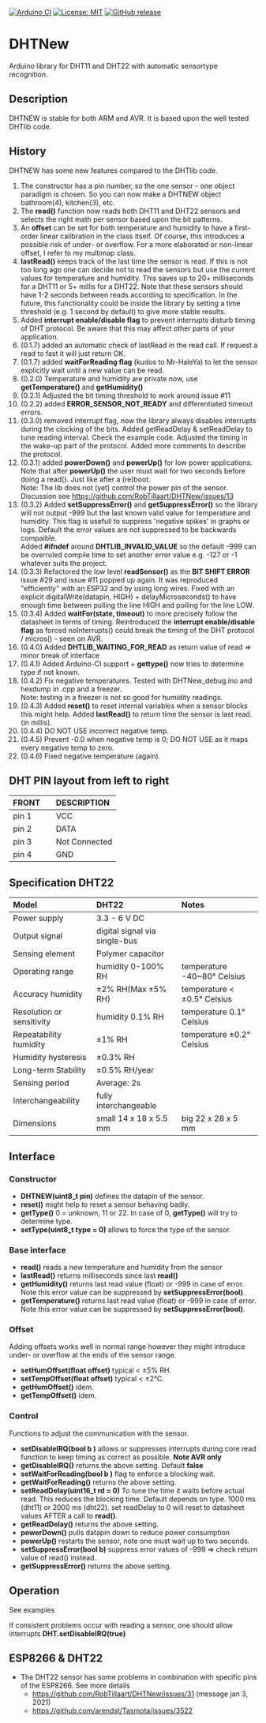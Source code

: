 
[![Arduino CI](https://github.com/RobTillaart/DHTNew/workflows/Arduino%20CI/badge.svg)](https://github.com/marketplace/actions/arduino_ci)
[![License: MIT](https://img.shields.io/badge/license-MIT-green.svg)](https://github.com/RobTillaart/DHTNew/blob/master/LICENSE)
[![GitHub release](https://img.shields.io/github/release/RobTillaart/DHTNew.svg?maxAge=3600)](https://github.com/RobTillaart/DHTNew/releases)

# DHTNew

Arduino library for DHT11 and DHT22 with automatic sensortype recognition.


## Description

DHTNEW is stable for both ARM and AVR. 
It is based upon the well tested DHTlib code.


## History 

DHTNEW has some new features compared to the DHTlib code.

1. The constructor has a pin number, so the one sensor - one object paradigm is chosen.
   So you can now make a DHTNEW object bathroom(4), kitchen(3), etc.
2. The **read()** function now reads both DHT11 and DHT22 sensors and selects the right 
   math per sensor based upon the bit patterns. 
3. An **offset** can be set for both temperature and humidity to have a first-order linear
   calibration in the class itself. Of course, this introduces a possible risk of
   under- or overflow.
   For a more elaborated or non-linear offset, I refer to my multimap class.
4. **lastRead()** keeps track of the last time the sensor is read. If this is not too long ago 
   one can decide not to read the sensors but use the current values for temperature and humidity.
   This saves up to 20+ milliseconds for a DHT11 or 5+ millis for a DHT22. Note that these sensors 
   should have 1-2 seconds between reads according to specification. 
   In the future, this functionality could be inside the library by setting a time threshold
   (e.g. 1 second by default) to give more stable results.
5. Added **interrupt enable/disable flag** to prevent interrupts disturb timing of DHT protocol.
   Be aware that this may affect other parts of your application.
6. (0.1.7) added an automatic check of lastRead in the read call. If request a read to fast it will just return OK.
7. (0.1.7) added **waitForReading flag** (kudos to Mr-HaleYa) to let the sensor explicitly 
   wait until a new value can be read.
8. (0.2.0) Temperature and humidity are private now, use **getTemperature()** and **getHumidity()**
9. (0.2.1) Adjusted the bit timing threshold to work around issue #11 
10. (0.2.2) added **ERROR_SENSOR_NOT_READY** and differentiated timeout errors.
11. (0.3.0)
removed interrupt flag, now the library always disables interrupts during 
the clocking of the bits.
Added getReadDelay & setReadDelay to tune reading interval. Check the example code.
Adjusted the timing in the wake-up part of the protocol. 
Added more comments to describe the protocol.
12. (0.3.1)
added **powerDown()** and **powerUp()** for low power applications. Note that after **powerUp()**
the user must wait for two seconds before doing a read(). Just like after a (re)boot.  
Note: The lib does not (yet) control the power pin of the sensor. 
Discussion see https://github.com/RobTillaart/DHTNew/issues/13
13. (0.3.2)
Added **setSuppressError()** and **getSuppressError()** so the library will not output -999 
but the last known valid value for temperature and humidity. 
This flag is usefull to suppress 'negative spikes' in graphs or logs. 
Default the error values are not suppressed to be backwards compaible.  
Added **#ifndef** around **DHTLIB_INVALID_VALUE** so the default -999 can be overruled
compile time to set another error value e.g. -127 or -1 whatever suits the project.
14. (0.3.3)
Refactored the low level **readSensor()** as the **BIT SHIFT ERROR** issue #29 and issue #11 popped up again.
It was reproduced "efficiently" with an ESP32 and by using long wires.
Fixed with an explicit digitalWrite(datapin, HIGH) + delayMicroseconds() to have enough time between
pulling the line HIGH and poiling for the line LOW.
15. (0.3.4)
Added **waitFor(state, timeout)** to more precisely follow the datasheet in terms of timing.
Reintroduced the **interrupt enable/disable flag** as forced noInterrupts()
could break the timing of the DHT protocol / micros() - seen on AVR.
16. (0.4.0)
Added **DHTLIB_WAITING_FOR_READ** as return value of read => minor break of interface
17. (0.4.1)
Added Arduino-CI support + **gettype()** now tries to determine type if not known.
18. (0.4.2)
Fix negative temperatures. Tested with DHTNew_debug.ino and hexdump in .cpp and a freezer.  
Note: testing in a freezer is not so good for humidity readings.
19. (0.4.3)
Added **reset()** to reset internal variables when a sensor blocks this might help.
Added **lastRead()** to return time the sensor is last read. (in millis).
20. (0.4.4)
DO NOT USE incorrect negative temp.
21. (0.4.5)
Prevent -0.0 when negative temp is 0;
DO NOT USE as it maps every negative temp to zero.
22. (0.4.6) 
Fixed negative temperature (again).



## DHT PIN layout from left to right

| FRONT | | DESCRIPTION  |
|:----|:----:|:----|
| pin 1 | | VCC           |
| pin 2 | | DATA          |
| pin 3 | | Not Connected |
| pin 4 | | GND           |


## Specification DHT22

| Model                     | DHT22         | Notes |
|:----|:----|:----|
| Power supply              | 3.3 - 6 V DC  | 
| Output signal             | digital signal via single-bus | 
| Sensing element           | Polymer capacitor  | 
| Operating range           | humidity 0-100% RH | temperature -40~80° Celsius | 
| Accuracy humidity         | ±2% RH(Max ±5% RH) | temperature < ±0.5° Celsius | 
| Resolution or sensitivity | humidity 0.1% RH   | temperature 0.1° Celsius | 
| Repeatability humidity    | ±1% RH             | temperature ±0.2° Celsius | 
| Humidity hysteresis       | ±0.3% RH           | 
| Long-term Stability       | ±0.5% RH/year      | 
| Sensing period            | Average: 2s        | 
| Interchangeability        | fully interchangeable  | 
| Dimensions                | small 14 x 18 x 5.5 mm | big 22 x 28 x 5 mm | 


## Interface


### Constructor

- **DHTNEW(uint8_t pin)** defines the datapin of the sensor.
- **reset()** might help to reset a sensor behaving badly.
- **getType()**  0 = unknown, 11 or 22. 
In case of 0, **getType()** will try to determine type.
- **setType(uint8_t type = 0)** allows to force the type of the sensor. 


### Base interface

- **read()** reads a new temperature and humidity from the sensor
- **lastRead()** returns milliseconds since last **read()**
- **getHumidity()** returns last read value (float) or -999 in case of error. 
Note this error value can be suppressed by **setSuppressError(bool)**.
- **getTemperature()** returns last read value (float) or -999 in case of error. Note this error value can be suppressed by **setSuppressError(bool)**.


### Offset 

Adding offsets works well in normal range however they might introduce under- or overflow at the ends of the sensor range.

- **setHumOffset(float offset)** typical < ±5% RH.
- **setTempOffset(float offset)** typical < ±2°C.
- **getHumOffset()** idem.
- **getTempOffset()** idem.


### Control

Functions to adjust the communication with the sensor.

- **setDisableIRQ(bool b )** allows or suppresses interrupts during core read function to keep timing as correct as possible. **Note AVR only**
- **getDisableIRQ()** returns the above setting. Default **false**
- **setWaitForReading(bool b )** flag to enforce a blocking wait. 
- **getWaitForReading()** returns the above setting.
- **setReadDelay(uint16_t rd = 0)** To tune the time it waits before actual read. This reduces the blocking time. Default depends on type. 1000 ms (dht11) or 2000 ms (dht22). set readDelay to 0 will reset to datasheet values AFTER a call to **read()**.
- **getReadDelay()** returns the above setting.
- **powerDown()** pulls datapin down to reduce power consumption
- **powerUp()** restarts the sensor, note one must wait up to two seconds.
- **setSuppressError(bool b)** suppress error values of -999 => check return value of read() instead.
- **getSuppressError()**  returns the above setting.


## Operation

See examples

If consistent problems occur with reading a sensor, one should allow interrupts 
**DHT.setDisableIRQ(true)**


## ESP8266 & DHT22

- The DHT22 sensor has some problems in combination with specific pins of the ESP8266. See more details
  - https://github.com/RobTillaart/DHTNew/issues/31  (message jan 3, 2021)
  - https://github.com/arendst/Tasmota/issues/3522
  
